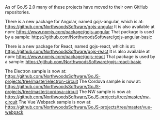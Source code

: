 As of GoJS 2.0 many of these projects have moved to their own GitHub repositories.

There is a new package for Angular, named gojs-angular, which is at: https://github.com/NorthwoodsSoftware/gojs-angular
It is also available at npm: https://www.npmjs.com/package/gojs-angular
That package is used by a sample: https://github.com/NorthwoodsSoftware/gojs-angular-basic

There is a new package for React, named gojs-react, which is at: https://github.com/NorthwoodsSoftware/gojs-react
It is also available at npm: https://www.npmjs.com/package/gojs-react
That package is used by a sample: https://github.com/NorthwoodsSoftware/gojs-react-basic

The Electron sample is now at: https://github.com/NorthwoodsSoftware/GoJS-projects/tree/master/electron-circuit
The Cordova sample is now at: https://github.com/NorthwoodsSoftware/GoJS-projects/tree/master/cordova-circuit
The NW sample is now at: https://github.com/NorthwoodsSoftware/GoJS-projects/tree/master/nw-circuit
The Vue Webpack sample is now at: https://github.com/NorthwoodsSoftware/GoJS-projects/tree/master/vue-webpack
